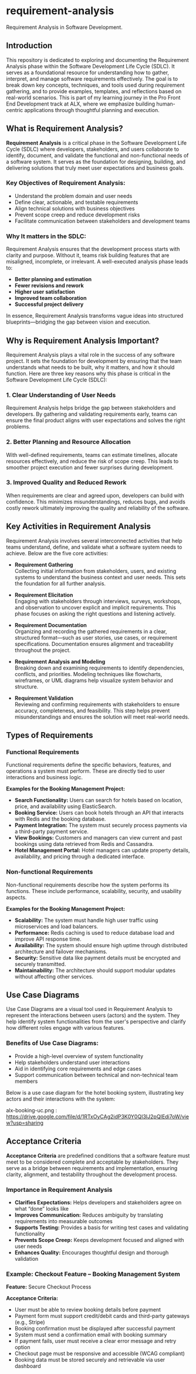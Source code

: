 # requirement-analysis
Requirement Analysis in Software Development.
## Introduction
This repository is dedicated to exploring and documenting the Requirement Analysis phase within the Software Development Life Cycle (SDLC). It serves as a foundational resource for understanding how to gather, interpret, and manage software requirements effectively.
The goal is to break down key concepts, techniques, and tools used during requirement gathering, and to provide examples, templates, and reflections based on real-world scenarios. This is part of my learning journey in the Pro Front End Development track at ALX, where we emphasize building human-centric applications through thoughtful planning and execution.

##  What is Requirement Analysis?

**Requirement Analysis** is a critical phase in the Software Development Life Cycle (SDLC) where developers, stakeholders, and users collaborate to identify, document, and validate the functional and non-functional needs of a software system. It serves as the foundation for designing, building, and delivering solutions that truly meet user expectations and business goals.

###  Key Objectives of Requirement Analysis:
- Understand the problem domain and user needs  
- Define clear, actionable, and testable requirements  
- Align technical solutions with business objectives  
- Prevent scope creep and reduce development risks  
- Facilitate communication between stakeholders and development teams

###  Why It matters in the SDLC:
Requirement Analysis ensures that the development process starts with clarity and purpose. Without it, teams risk building features that are misaligned, incomplete, or irrelevant. A well-executed analysis phase leads to:
- **Better planning and estimation**  
- **Fewer revisions and rework**  
- **Higher user satisfaction**  
- **Improved team collaboration**  
- **Successful project delivery**

In essence, Requirement Analysis transforms vague ideas into structured blueprints—bridging the gap between vision and execution.

##  Why is Requirement Analysis Important?

Requirement Analysis plays a vital role in the success of any software project. It sets the foundation for development by ensuring that the team understands what needs to be built, why it matters, and how it should function. Here are three key reasons why this phase is critical in the Software Development Life Cycle (SDLC):

### 1.  Clear Understanding of User Needs  
Requirement Analysis helps bridge the gap between stakeholders and developers. By gathering and validating requirements early, teams can ensure the final product aligns with user expectations and solves the right problems.

### 2.  Better Planning and Resource Allocation  
With well-defined requirements, teams can estimate timelines, allocate resources effectively, and reduce the risk of scope creep. This leads to smoother project execution and fewer surprises during development.

### 3.  Improved Quality and Reduced Rework  
When requirements are clear and agreed upon, developers can build with confidence. This minimizes misunderstandings, reduces bugs, and avoids costly rework ultimately improving the quality and reliability of the software.

##  Key Activities in Requirement Analysis

Requirement Analysis involves several interconnected activities that help teams understand, define, and validate what a software system needs to achieve. Below are the five core activities:

- **Requirement Gathering**  
  Collecting initial information from stakeholders, users, and existing systems to understand the business context and user needs. This sets the foundation for all further analysis.

- **Requirement Elicitation**  
  Engaging with stakeholders through interviews, surveys, workshops, and observation to uncover explicit and implicit requirements. This phase focuses on asking the right questions and listening actively.

- **Requirement Documentation**  
  Organizing and recording the gathered requirements in a clear, structured format—such as user stories, use cases, or requirement specifications. Documentation ensures alignment and traceability throughout the project.

- **Requirement Analysis and Modeling**  
  Breaking down and examining requirements to identify dependencies, conflicts, and priorities. Modeling techniques like flowcharts, wireframes, or UML diagrams help visualize system behavior and structure.

- **Requirement Validation**  
  Reviewing and confirming requirements with stakeholders to ensure accuracy, completeness, and feasibility. This step helps prevent misunderstandings and ensures the solution will meet real-world needs.

##  Types of Requirements

###  Functional Requirements  
Functional requirements define the specific behaviors, features, and operations a system must perform. These are directly tied to user interactions and business logic.

**Examples for the Booking Management Project:**
- **Search Functionality:** Users can search for hotels based on location, price, and availability using ElasticSearch.  
- **Booking Service:** Users can book hotels through an API that interacts with Redis and the booking database.  
- **Payment Integration:** The system must securely process payments via a third-party payment service.  
- **View Bookings:** Customers and managers can view current and past bookings using data retrieved from Redis and Cassandra.  
- **Hotel Management Portal:** Hotel managers can update property details, availability, and pricing through a dedicated interface.

###  Non-functional Requirements  
Non-functional requirements describe how the system performs its functions. These include performance, scalability, security, and usability aspects.

**Examples for the Booking Management Project:**
- **Scalability:** The system must handle high user traffic using microservices and load balancers.  
- **Performance:** Redis caching is used to reduce database load and improve API response time.  
- **Availability:** The system should ensure high uptime through distributed architecture and failover mechanisms.  
- **Security:** Sensitive data like payment details must be encrypted and securely transmitted.  
- **Maintainability:** The architecture should support modular updates without affecting other services.

##  Use Case Diagrams
Use Case Diagrams are a visual tool used in Requirement Analysis to represent the interactions between users (actors) and the system. They help identify system functionalities from the user's perspective and clarify how different roles engage with various features.
###  Benefits of Use Case Diagrams:
- Provide a high-level overview of system functionality
- Help stakeholders understand user interactions
- Aid in identifying core requirements and edge cases
- Support communication between technical and non-technical team members

Below is a use case diagram for the hotel booking system, illustrating key actors and their interactions with the system:

alx-booking-uc.png : https://drive.google.com/file/d/1RTxOyCAg2idP3K0Y0QI3IJ2pQIEdi7oW/view?usp=sharing 

##  Acceptance Criteria

**Acceptance Criteria** are predefined conditions that a software feature must meet to be considered complete and acceptable by stakeholders. They serve as a bridge between requirements and implementation, ensuring clarity, alignment, and testability throughout the development process.

###  Importance in Requirement Analysis
- **Clarifies Expectations:** Helps developers and stakeholders agree on what “done” looks like  
- **Improves Communication:** Reduces ambiguity by translating requirements into measurable outcomes  
- **Supports Testing:** Provides a basis for writing test cases and validating functionality  
- **Prevents Scope Creep:** Keeps development focused and aligned with user needs  
- **Enhances Quality:** Encourages thoughtful design and thorough validation

###  Example: Checkout Feature – Booking Management System

**Feature:** Secure Checkout Process

**Acceptance Criteria:**
-  User must be able to review booking details before payment  
-  Payment form must support credit/debit cards and third-party gateways (e.g., Stripe)  
-  Booking confirmation must be displayed after successful payment  
-  System must send a confirmation email with booking summary  
-  If payment fails, user must receive a clear error message and retry option  
-  Checkout page must be responsive and accessible (WCAG compliant)  
-  Booking data must be stored securely and retrievable via user dashboard







